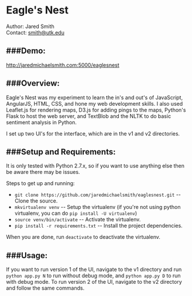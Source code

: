 Eagle's Nest
============

Author: Jared Smith<br>
Contact: smith@utk.edu

###Demo:
---
http://jaredmichaelsmith.com:5000/eaglesnest

###Overview:
---
Eagle's Nest was my experiment to learn the in's and out's of JavaScript, AngularJS, HTML, CSS, and hone my web development skills.
I also used Leaflet.js for rendering maps, D3.js for adding pings to the maps, Python's Flask to host the web server, and TextBlob and 
the NLTK to do basic sentiment analysis in Python.

I set up two UI's for the interface, which are in the v1 and v2 directories.

###Setup and Requirements:
---
It is only tested with Python 2.7.x, so if you want to use anything else then be aware there may be issues.

Steps to get up and running:
- `git clone https://github.com/jaredmichaelsmith/eaglesnest.git` -- Clone the source.
- `mkvirtualenv venv` -- Setup the virtualenv (if you're not using python virtualenv, you can do `pip install -U virtualenv`)
- `source venv/bin/activate` -- Activate the virtualenv.
- `pip install -r requirements.txt` -- Install the project dependencies.

When you are done, run `deactivate` to deactivate the virtualenv.

###Usage:
---
If you want to run version 1 of the UI, navigate to the v1 directory and run `python app.py N` to run without debug mode,
and `python app.py D` to run with debug mode. To run version 2 of the UI, navigate to the v2 directory and follow the 
same commands.
